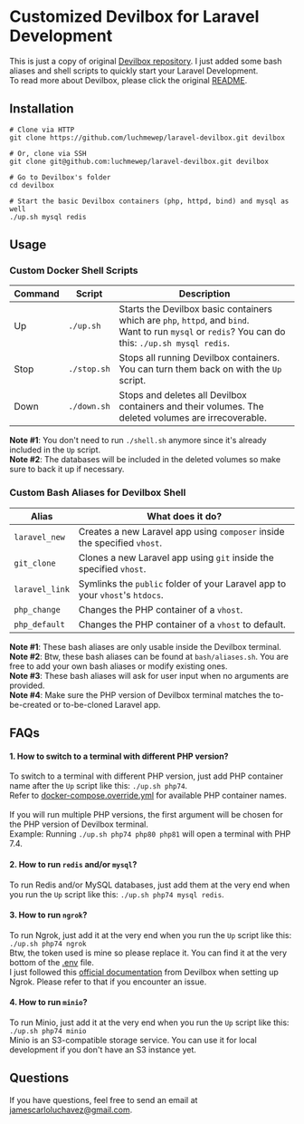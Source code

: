 # Customized Devilbox for Laravel Development

This is just a copy of original [Devilbox repository](https://github.com/cytopia/devilbox). I just added some bash aliases and shell scripts to quickly start your Laravel Development.<br/>
To read more about Devilbox, please click the original [README](DEVILBOX.md).

## Installation

```shell
# Clone via HTTP
git clone https://github.com/luchmewep/laravel-devilbox.git devilbox

# Or, clone via SSH
git clone git@github.com:luchmewep/laravel-devilbox.git devilbox

# Go to Devilbox's folder
cd devilbox

# Start the basic Devilbox containers (php, httpd, bind) and mysql as well
./up.sh mysql redis
```

## Usage

### Custom Docker Shell Scripts

| Command | Script      | Description                                                                                                                                            |
|---------|-------------|--------------------------------------------------------------------------------------------------------------------------------------------------------|
| Up      | `./up.sh`   | Starts the Devilbox basic containers which are `php`, `httpd`, and `bind`.<br/>Want to run `mysql` or `redis`? You can do this: `./up.sh mysql redis`. |
| Stop    | `./stop.sh` | Stops all running Devilbox containers. You can turn them back on with the `Up` script.                                                                 |
| Down    | `./down.sh` | Stops and deletes all Devilbox containers and their volumes. The deleted volumes are irrecoverable.                                                    |

**Note #1**: You don't need to run `./shell.sh` anymore since it's already included in the `Up` script.<br/>
**Note #2**: The databases will be included in the deleted volumes so make sure to back it up if necessary.

### Custom Bash Aliases for Devilbox Shell

| Alias          | What does it do?                                                             |
|----------------|------------------------------------------------------------------------------|
| `laravel_new`  | Creates a new Laravel app using `composer` inside the specified `vhost`.     |
| `git_clone`    | Clones a new Laravel app using `git` inside the specified `vhost`.           |
| `laravel_link` | Symlinks the `public` folder of your Laravel app to your `vhost`'s `htdocs`. |
| `php_change`   | Changes the PHP container of a `vhost`.                                      |
| `php_default`  | Changes the PHP container of a `vhost` to default.                           |


**Note #1**: These bash aliases are only usable inside the Devilbox terminal.<br/>
**Note #2**: Btw, these bash aliases can be found at `bash/aliases.sh`. You are free to add your own bash aliases or modify existing ones.<br/>
**Note #3**: These bash aliases will ask for user input when no arguments are provided.</br>
**Note #4**: Make sure the PHP version of Devilbox terminal matches the to-be-created or to-be-cloned Laravel app.

## FAQs

#### 1. How to switch to a terminal with different PHP version?

To switch to a terminal with different PHP version, just add PHP container name after the `Up` script like this: `./up.sh php74`.<br/>
Refer to [docker-compose.override.yml](docker-compose.override.yml) for available PHP container names.<br/>
<br/>
If you will run multiple PHP versions, the first argument will be chosen for the PHP version of Devilbox terminal.<br/>
Example: Running `./up.sh php74 php80 php81` will open a terminal with PHP 7.4.

#### 2. How to run `redis` and/or `mysql`?

To run Redis and/or MySQL databases, just add them at the very end when you run the `Up` script like this: `./up.sh php74 mysql redis`.<br/>

#### 3. How to run `ngrok`?

To run Ngrok, just add it at the very end when you run the `Up` script like this: `./up.sh php74 ngrok`<br/>
Btw, the token used is mine so please replace it. You can find it at the very bottom of the [.env](.env) file.<br/>
I just followed this [official documentation](https://devilbox.readthedocs.io/en/latest/custom-container/enable-ngrok.html) from Devilbox when setting up Ngrok. Please refer to that if you encounter an issue.

#### 4. How to run `minio`?

To run Minio, just add it at the very end when you run the `Up` script like this: `./up.sh php74 minio`<br/>
Minio is an S3-compatible storage service. You can use it for local development if you don't have an S3 instance yet.

## Questions

If you have questions, feel free to send an email at [jamescarloluchavez@gmail.com](mailto:jamescarloluchavez@gmail.com).
